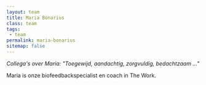 ```yaml
---
layout: team
title: Maria Bonarius
class: team
tags:
 - team
permalink: maria-bonarius
sitemap: false
---
```

*Collega's over Maria: "Toegewijd, aandachtig, zorgvuldig, bedachtzaam ..."*

Maria is onze biofeedbackspecialist en coach in The Work.